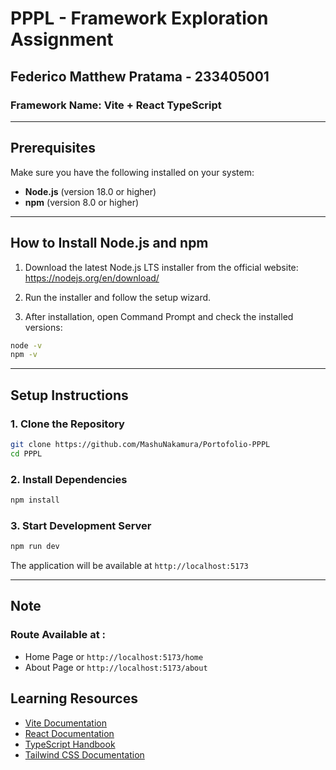 # PPPL - Framework Exploration Assignment

## Federico Matthew Pratama - 233405001

### Framework Name: Vite + React TypeScript

---

## Prerequisites

Make sure you have the following installed on your system:

- **Node.js** (version 18.0 or higher)
- **npm** (version 8.0 or higher)

---

## How to Install Node.js and npm

1. Download the latest Node.js LTS installer from the official website:  
   https://nodejs.org/en/download/

2. Run the installer and follow the setup wizard.

3. After installation, open Command Prompt and check the installed versions:

```bash
node -v
npm -v
```

---

## Setup Instructions

### 1. Clone the Repository

```bash
git clone https://github.com/MashuNakamura/Portofolio-PPPL
cd PPPL
```

### 2. Install Dependencies

```bash
npm install
```

### 3. Start Development Server

```bash
npm run dev
```

The application will be available at `http://localhost:5173`

---

## Note

### Route Available at :

- Home Page or `http://localhost:5173/home`
- About Page or `http://localhost:5173/about`

## Learning Resources

- [Vite Documentation](https://vitejs.dev/)
- [React Documentation](https://react.dev/)
- [TypeScript Handbook](https://www.typescriptlang.org/docs/)
- [Tailwind CSS Documentation](https://tailwindcss.com/docs)
